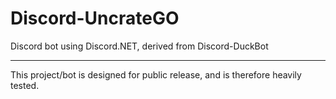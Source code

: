 # Discord-UncrateGO
Discord bot using Discord.NET, derived from Discord-DuckBot

***

This project/bot is designed for public release, and is therefore heavily tested.
